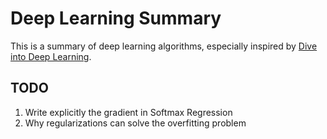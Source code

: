 # Deep Learning Summary

This is a summary of deep learning algorithms, especially inspired by [Dive into Deep Learning](https://d2l.ai/index.html).





## TODO

1. Write explicitly the gradient in Softmax Regression
2. Why regularizations can solve the overfitting problem 